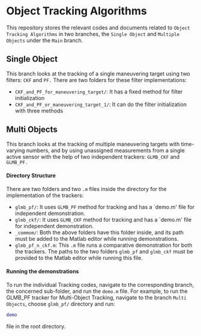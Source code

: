 # Object Tracking Algorithms
This repository stores the relevant codes and documents related to ``Object Tracking Algorithms`` in two branches, the `Single Object` and `Multiple Objects` under the `Main` branch.
## Single Object
This branch looks at the tracking of a single maneuvering target using two filters: `CKF` and `PF.`
There are two folders for these filter implementations:
- `CKF_and_PF_for_maneuvering_target/`: It has a fixed method for filter initialization
- `CKF_and_PF_or_maneuvering_target_1/`: It can do the filter initialization with three methods 
## Multi Objects
This branch looks at the tracking of multiple maneuvering targets with time-varying numbers, and by using unassigned measurements from a single active sensor with the help of two independent trackers: `GLMB_CKF` and `GLMB_PF.`

#### Directory Structure
There are two folders and two `.m` files inside the directory for the implementation of the trackers:
- `glmb_pf/`: It uses `GLMB_PF` method for tracking and has a `demo.m' file for independent demonstration.
- `glmb_ckf/`: It uses `GLMB_CKF` method for tracking and has a `demo.m' file for independent demonstration. 
- `_commom/`: Both the above folders have this folder inside, and its path must be added to the Matlab editor while running demonstrations.
- `glmb_pf_n_ckf.m`: This `.m` file runs a comparative demonstration for both the trackers. The paths to the two folders `glmb_pf` and `glmb_ckf` must be provided to the Matlab editor while running this file.

#### Running the demonstrations
To run the individual Tracking codes, navigate to the corresponding branch, the concerned sub-folder,  and run the `demo.m` file. For example, to run the GLMB_PF tracker for Multi-Object Tracking, navigate to the branch `Multi Objects`, choose `glmb_pf/` directory and run:
```matlab
demo
```
file in the root directory.
